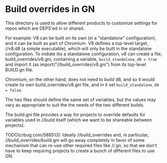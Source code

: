# Build overrides in GN

This directory is used to allow different products to customize settings
for repos which are DEPS'ed in or shared.

For example: V8 can be built on its own (in a "standalone" configuration),
and it can be built as part of Chromium. V8 defines a top-level
target, //v8:d8 (a simple executable), which will only be built in the
standalone configuration. To indiate itis a standalone configuration, v8 can
create a file, build_overrides/v8.gni, containing a variable,
`build_standalone_d8 = true` and import it (as
import("//build_overrides/v8.gni") from its top-level BUILD.gn file.

Chromium, on the other hand, does not need to build d8, and so it would
create its own build_overrides/v8.gni file, and in it set
`build_standalone_d8 = false`.

The two files should define the same set of variables, but the values may
vary as appropriate to suit the the needs of the two different builds.

The build.gni file provides a way for projects to override defaults for
variables used in //build itself (which we want to be shareable between
projects).

TODO(crbug.com/588513): Ideally //build_overrides and, in particular,
//build_overrides/build.gni will go away completely in favor of some
mechanism that can re-use other required files like //.gn, so that we don't
have to keep requiring projects to create a bunch of different files to use GN.
